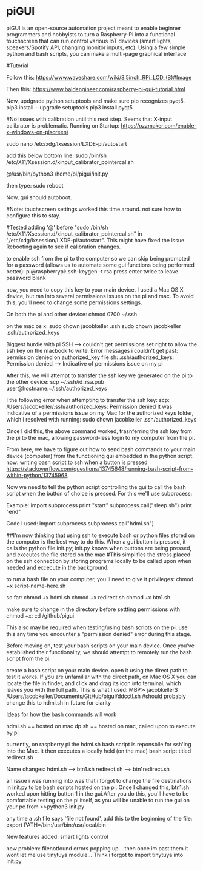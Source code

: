 # piGUI
piGUI is an open-source automation project meant to enable beginner programmers and hobbyists to turn a Raspberry-Pi into a functional touchscreen that can run control various IoT devices (smart lights, speakers/Spotify API, changing monitor inputs, etc). Using a few simple python and bash scripts, you can make a multi-page graphical interface 











#Tutorial

Follow this: 
https://www.waveshare.com/wiki/3.5inch_RPi_LCD_(B)#Image


Then this:
https://www.baldengineer.com/raspberry-pi-gui-tutorial.html

Now, updgrade python setuptools and make sure pip recognizes pyqt5. 
pip3 install --upgrade setuptools
pip3 install pyqt5

#No issues with calibration until this next step. Seems that X-input calibrator is problematic.
Running on Startup:
	https://ozzmaker.com/enable-x-windows-on-piscreen/
  
  
  
  
sudo nano /etc/xdg/lxsession/LXDE-pi/autostart
  
  
  
add this below bottom line:
sudo /bin/sh /etc/X11/Xsession.d/xinput_calibrator_pointercal.sh
 
@/usr/bin/python3 /home/pi/pigui/init.py


then type:
sudo reboot

Now, gui should autoboot. 

#Note: touchscreen settings worked this time around. 
not sure how to configure this to stay.

#Tested adding '@' before "sudo /bin/sh /etc/X11/Xsession.d/xinput_calibrator_pointercal.sh" in "/etc/xdg/lxsession/LXDE-pi/autostart".
This might have fixed the issue. Rebooting again to see if calibration changes.



to enable ssh from the pi to the computer so we can skip being prompted for a password (allows us to automate some gui functions being performed better):
pi@raspberrypi: ssh-keygen -t rsa
press enter twice to leave password blank

now, you need to copy this key to your main device. I used a Mac OS X device, but ran into several permissions issues on the pi and mac. 
To avoid this, you'll need to change some permissions settings.

On both the pi and other device:
chmod 0700 ~/.ssh


on the mac os x:
sudo chown jacobkeller .ssh
sudo chown jacobkeller .ssh/authorized_keys


Biggest hurdle with pi SSH --> couldn't get permissions set right to allow the ssh key on the macbook to write. 
Error messages i couldn't get past: 
permission denied on authorized_key file
sh: .ssh/authorized_keys: Permission denied --> Indicative of permissions issue on my pi

After this, we will attempt to transfer the ssh key we generated on the pi to the other device:
scp ~/.ssh/id_rsa.pub user@hostname:~/.ssh/authorized_keys

I the following error when attempting to transfer the ssh key:
scp: /Users/jacobkeller/.ssh/authorized_keys: Permission denied
It was indicative of a permissions issue on my Mac for the authorized keys folder, which i resolved with running:
sudo chown jacobkeller .ssh/authorized_keys

Once I did this, the above command worked, trasnferring the ssh key from the pi to the mac, allowing password-less login to my computer from the pi. 




From here, we have to figure out how to send bash commands to your main device (computer) from the functioning gui embedded in the python script. 
now: writing bash script to ssh when a button is pressed
https://stackoverflow.com/questions/13745648/running-bash-script-from-within-python/13745968







Now we need to tell the python script controlling the gui to call the bash script when the button of choice is pressed. For this we'll use subprocess:

Example: 
import subprocess
print "start"
subprocess.call("sleep.sh")
print "end"




Code I used: 
import subprocess
subprocess.call"hdmi.sh")



##I'm now thinking that using ssh to execute bash or python files stored on the computer is the best way to do this. When a gui button is pressed, it calls the python file init.py; init.py knows when buttons are being pressed, and executes the file stored on the mac 
#This simplifies the stress placed on the ssh connection by storing programs locally to be called upon when needed and excecute in the background.

to run a bash file on your computer, you'll need to give it privileges:
chmod +x script-name-here.sh

so far:
chmod +x hdmi.sh
chmod +x redirect.sh
chmod +x btn1.sh

make sure to change in the directory before settting permissions with chmod +x:
cd /github/pigui

This also may be required when testing/using bash scripts on the pi. use this any time you encounter a "permission denied" error during this stage.

Before moving on, test your bash scripts on your main device. Once you've established their functionality, we should attempt to remotely run the bash script from the pi.

create a bash script on your main device. open it using the direct path to test it works. If you are unfamiliar with the direct path, on Mac OS X you can locate the file in finder, and click and drag its icon into terminal, which leaves you with the full path. 
This is what I used:
MBP:~ jacobkeller$ /Users/jacobkeller/Documents/GitHub/pigui/ddcctl.sh   #should probably change this to hdmi.sh in future for clarity






Ideas for how the bash commands will work


hdmi.sh == hosted on mac
dp.sh == hosted on mac, called upon to execute by pi



currently, on raspberry pi the hdmi.sh bash script is reponsbile for ssh'ing into the Mac. It then executes a locally held (on the mac) bash script titled redirect.sh

Name changes: 
hdmi.sh --> btn1.sh
redirect.sh --> btn1redirect.sh


an issue i was running into was that i forgot to change the file destinations in init.py to be bash scripts hosted on the pi. Once I changed this, btn1.sh worked upon hitting button 1 in the gui.After you do this, you'll have to be comfortable testing on the pi itself, as you will be unable to run the gui on your pc from >>python3 init.py

any time a .sh file says 'file not found', add this to the beginning of the file:
export PATH=/bin:/usr/bin:/usr/local/bin




New features added: smart lights control

new problem: filenotfound errors popping up... then once im past them it wont let me use tinytuya module...
Think i forgot to import tinytuya into init.py
